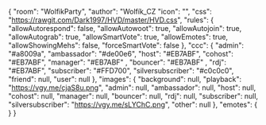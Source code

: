 {
  "room": "WolfikParty",
  "author": "Wolfík_CZ
  "icon": "",
  "css": "https://rawgit.com/Dark1997/HVD/master/HVD.css",
  "rules": {
    "allowAutorespond": false,
    "allowAutowoot": true,
    "allowAutojoin": true,
    "allowAutograb": true,
    "allowSmartVote": true,
    "allowEmotes": true,
    "allowShowingMehs": false,
    "forceSmartVote": false
},
  "ccc": {
    "admin": "#a8009a",
    "ambassador": "#de00e6",
    "host": "#EB7ABF",
    "cohost": "#EB7ABF",
    "manager": "#EB7ABF" ,
    "bouncer": "#EB7ABF" ,
    "rdj": "#EB7ABF",
    "subscriber": "#FFD700",
    "silversubscriber": "#c0c0c0",
    "friend": null,
    "user": null
  },
  "images": {
    "background": null,
    "playback": "https://vgy.me/cjaS8u.png",
    "admin": null,
    "ambassador": null,
    "host": null,
    "cohost": null,
    "manager": null,
    "bouncer": null,
    "rdj": null,
    "subscriber": null,
    "silversubscriber": "https://vgy.me/sLYChC.png",
    "other": null
  },
  "emotes": {
  }
}
